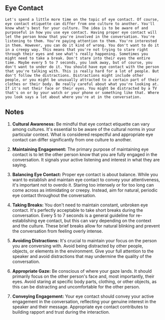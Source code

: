 ## Eye Contact
```
Let's spend a little more time on the topic of eye contact. Of course, eye contact etiquette can differ from one culture to another. You'll know what's best for your culture. The idea is to be aware of and purposeful in how you use eye contact. Having proper eye contact will let the person know that you're involved in the conversation. You're listening to them. You're paying attention to them. You're interested in them. However, you can do it kind of wrong. You don't want to do it in a creepy way. This means that you're not trying to stare right through their eyes and see what's really happening. Sometimes you might need to take a break. Don't stare into their eyes the entire time. Maybe every 5 to 7 seconds, you look away, but of course, you don't want to under do it. You should have eye contact with the person that you're talking with. This is really hard for a lot of people. But don't follow the distractions. Distractions might include other people, or you might be unusually attracted to a certain part of their clothes or their body. Be really careful about what you're looking at. If it's not their face or their eyes. You might be distracted by a TV that's on or by your watch or your phone or something like that. Where you look says a lot about where you're at in the conversation.
```

## Notes
1. **Cultural Awareness:** Be mindful that eye contact etiquette can vary among cultures. It's essential to be aware of the cultural norms in your particular context. What is considered respectful and appropriate eye contact can differ significantly from one culture to another.

2. **Maintaining Engagement:** The primary purpose of maintaining eye contact is to let the other person know that you are fully engaged in the conversation. It signals your active listening and interest in what they are saying.

3. **Balancing Eye Contact:** Proper eye contact is about balance. While you want to establish and maintain eye contact to convey your attentiveness, it's important not to overdo it. Staring too intensely or for too long can come across as intimidating or creepy. Instead, aim for natural, periodic eye contact throughout the conversation.

4. **Taking Breaks:** You don't need to maintain constant, unbroken eye contact. It's perfectly acceptable to take short breaks during the conversation. Every 5 to 7 seconds is a general guideline for re-establishing eye contact, but this can vary depending on the context and the culture. These brief breaks allow for natural blinking and prevent the conversation from feeling overly intense.

5. **Avoiding Distractions:** It's crucial to maintain your focus on the person you are conversing with. Avoid being distracted by other people, objects, or elements in the environment. Give your full attention to the speaker and avoid distractions that may undermine the quality of the conversation.

6. **Appropriate Gaze:** Be conscious of where your gaze lands. It should primarily focus on the other person's face and, most importantly, their eyes. Avoid staring at specific body parts, clothing, or other objects, as this can be distracting and uncomfortable for the other person.

7. **Conveying Engagement:** Your eye contact should convey your active engagement in the conversation, reflecting your genuine interest in the speaker and their message. Appropriate eye contact contributes to building rapport and trust during the interaction.
